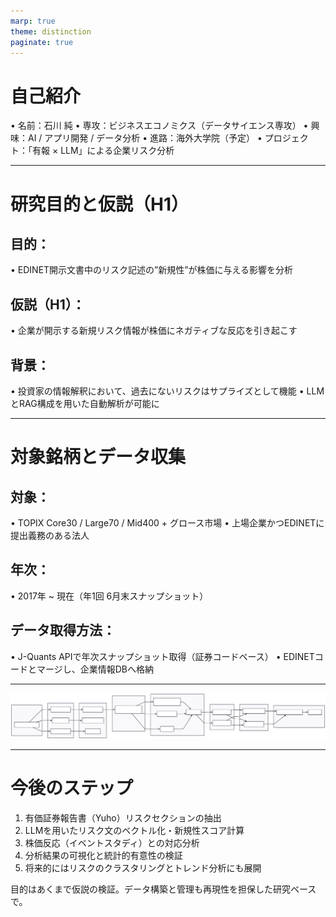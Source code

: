 ```yaml
---
marp: true
theme: distinction
paginate: true
---
```

# 自己紹介
•	名前：石川 純
•	専攻：ビジネスエコノミクス（データサイエンス専攻）
•	興味：AI / アプリ開発 / データ分析
•	進路：海外大学院（予定）
•	プロジェクト：「有報 × LLM」による企業リスク分析

---

# 研究目的と仮説（H1）

## 目的：
•	EDINET開示文書中のリスク記述の”新規性”が株価に与える影響を分析

## 仮説（H1）：
•	企業が開示する新規リスク情報が株価にネガティブな反応を引き起こす

## 背景：
•	投資家の情報解釈において、過去にないリスクはサプライズとして機能
•	LLMとRAG構成を用いた自動解析が可能に

---

# 対象銘柄とデータ収集

## 対象：
•	TOPIX Core30 / Large70 / Mid400 + グロース市場
•	上場企業かつEDINETに提出義務のある法人

## 年次：
•	2017年 ~ 現在（年1回 6月末スナップショット）

## データ取得方法：
•	J-Quants APIで年次スナップショット取得（証券コードベース）
•	EDINETコードとマージし、企業情報DBへ格納

---

![center](./figures/Untitled%20diagram%20_%20Mermaid%20Chart-2025-07-01-173550.svg)

---

# 今後のステップ
1.	有価証券報告書（Yuho）リスクセクションの抽出
2.	LLMを用いたリスク文のベクトル化・新規性スコア計算
3.	株価反応（イベントスタディ）との対応分析
4.	分析結果の可視化と統計的有意性の検証
5.	将来的にはリスクのクラスタリングとトレンド分析にも展開

目的はあくまで仮説の検証。データ構築と管理も再現性を担保した研究ベースで。